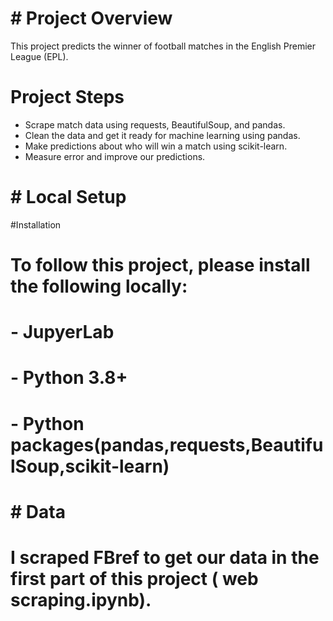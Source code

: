 # # Project Overview
 This project predicts the winner of football matches in the English Premier League (EPL).

# Project Steps

-  Scrape match data using requests, BeautifulSoup, and pandas.
-  Clean the data and get it ready for machine learning using pandas.
-  Make predictions about who will win a match using scikit-learn.
-  Measure error and improve our predictions.

# # Local Setup

#Installation 

# To follow this project, please install the following locally:

# -  JupyerLab
# -  Python 3.8+ 
# -  Python packages(pandas,requests,BeautifulSoup,scikit-learn)

# # Data

# I scraped FBref to get our data in the first part of this project ( web scraping.ipynb).
